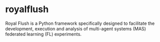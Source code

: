 # royalflush
Royal Flush is a Python framework specifically designed to facilitate the development, execution and analysis of multi-agent systems (MAS) federated learning (FL) experiments.
